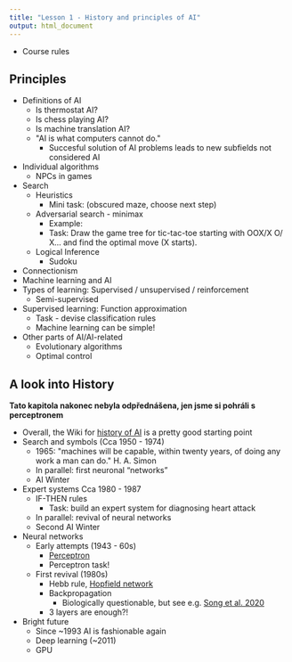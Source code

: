 ```yaml
---
title: "Lesson 1 - History and principles of AI"
output: html_document
---
```


- Course rules

## Principles

- Definitions of AI
  - Is thermostat AI?
  - Is chess playing AI?
  - Is machine translation AI?
  - "AI is what computers cannot do."
    - Succesful solution of AI problems leads to new subfields not considered AI
- Individual algorithms
  - NPCs in games
- Search
  - Heuristics 
    - Mini task: (obscured maze, choose next step)
  - Adversarial search - minimax
    - Example: 
    - Task: Draw the game tree for tic-tac-toe starting with OOX/X O/  X... and find the optimal move (X starts). 
  - Logical Inference
    - Sudoku
- Connectionism
- Machine learning and AI
- Types of learning: Supervised / unsupervised / reinforcement 
  - Semi-supervised
- Supervised learning: Function approximation
  - Task - devise classification rules
  - Machine learning can be simple!
- Other parts of AI/AI-related
  - Evolutionary algorithms
  - Optimal control

## A look into History 

__Tato kapitola nakonec nebyla odpřednášena, jen jsme si pohráli s perceptronem__

- Overall, the Wiki for [history of AI](https://en.wikipedia.org/wiki/History_of_artificial_intelligence) is a pretty good starting point
- Search and symbols (Cca 1950 - 1974)
  - 1965: "machines will be capable, within twenty years, of doing any work a man can do." H. A. Simon
  - In parallel: first neuronal “networks”
  - AI Winter
- Expert systems Cca 1980 - 1987
  - IF-THEN rules
    - Task: build an expert system for diagnosing heart attack
  - In parallel: revival of neural networks
  - Second AI Winter
- Neural networks
  - Early attempts (1943 - 60s)
    - [Perceptron](https://en.wikipedia.org/wiki/Perceptron) 
    - Perceptron task!
  - First revival (1980s)
    - Hebb rule, [Hopfield network](https://en.wikipedia.org/wiki/Hopfield_network)
    - Backpropagation
      - Biologically questionable, but see e.g. [Song et al. 2020](https://www.ncbi.nlm.nih.gov/pmc/articles/PMC7610561/)
    - 3 layers are enough?!
- Bright future
  - Since ~1993 AI is fashionable again
   - Deep learning (~2011)
   - GPU



